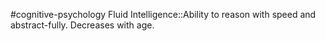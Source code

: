 #cognitive-psychology 
Fluid Intelligence::Ability to reason with speed and abstract-fully. Decreases with age.
<!--SR:!2024-04-13,4,230-->